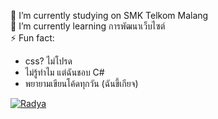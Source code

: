 🔭 I’m currently studying on SMK Telkom Malang<br>🌱 I’m currently learning การพัฒนาเว็บไซต์ <br>⚡ Fun fact: <ul><li>css? ไม่โปรด</li><li>ไม่รู้ทำไม แต่ฉันชอบ C#</li><li>พยายามเขียนโค้ดทุกวัน (ฉันขี้เกียจ)</li></ul> [![Radya](https://img.shields.io/badge/Instagram-%23E4405F.svg?logo=Instagram&logoColor=white)](https://instagram.com/r4dy.a) 



<!-- Proudly created with GPRM ( https://gprm.itsvg.in ) --> 
